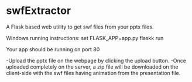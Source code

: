 # swfExtractor

A Flask based web utility to get swf files from your pptx files.

Windows running instructions:
set FLASK_APP=app.py
flaskk run 

Your app should be running on port 80

-Upload the pptx file on the webpage by clicking the upload button.
-Once uploaded completely on the server, a zip file will be downloaded on the client-side 
 with the swf files having animation from the presentation file. 

